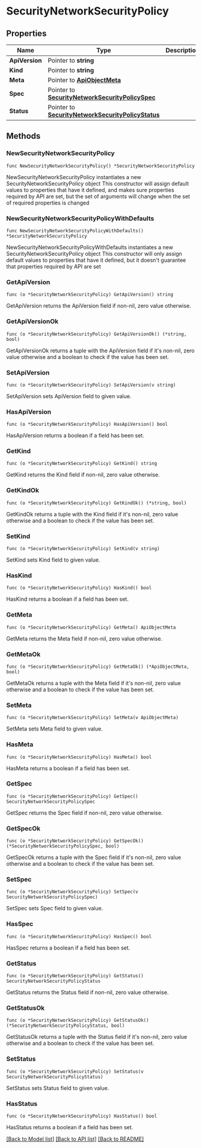 # SecurityNetworkSecurityPolicy

## Properties

Name | Type | Description | Notes
------------ | ------------- | ------------- | -------------
**ApiVersion** | Pointer to **string** |  | [optional] 
**Kind** | Pointer to **string** |  | [optional] 
**Meta** | Pointer to [**ApiObjectMeta**](apiObjectMeta.md) |  | [optional] 
**Spec** | Pointer to [**SecurityNetworkSecurityPolicySpec**](securityNetworkSecurityPolicySpec.md) |  | [optional] 
**Status** | Pointer to [**SecurityNetworkSecurityPolicyStatus**](securityNetworkSecurityPolicyStatus.md) |  | [optional] 

## Methods

### NewSecurityNetworkSecurityPolicy

`func NewSecurityNetworkSecurityPolicy() *SecurityNetworkSecurityPolicy`

NewSecurityNetworkSecurityPolicy instantiates a new SecurityNetworkSecurityPolicy object
This constructor will assign default values to properties that have it defined,
and makes sure properties required by API are set, but the set of arguments
will change when the set of required properties is changed

### NewSecurityNetworkSecurityPolicyWithDefaults

`func NewSecurityNetworkSecurityPolicyWithDefaults() *SecurityNetworkSecurityPolicy`

NewSecurityNetworkSecurityPolicyWithDefaults instantiates a new SecurityNetworkSecurityPolicy object
This constructor will only assign default values to properties that have it defined,
but it doesn't guarantee that properties required by API are set

### GetApiVersion

`func (o *SecurityNetworkSecurityPolicy) GetApiVersion() string`

GetApiVersion returns the ApiVersion field if non-nil, zero value otherwise.

### GetApiVersionOk

`func (o *SecurityNetworkSecurityPolicy) GetApiVersionOk() (*string, bool)`

GetApiVersionOk returns a tuple with the ApiVersion field if it's non-nil, zero value otherwise
and a boolean to check if the value has been set.

### SetApiVersion

`func (o *SecurityNetworkSecurityPolicy) SetApiVersion(v string)`

SetApiVersion sets ApiVersion field to given value.

### HasApiVersion

`func (o *SecurityNetworkSecurityPolicy) HasApiVersion() bool`

HasApiVersion returns a boolean if a field has been set.

### GetKind

`func (o *SecurityNetworkSecurityPolicy) GetKind() string`

GetKind returns the Kind field if non-nil, zero value otherwise.

### GetKindOk

`func (o *SecurityNetworkSecurityPolicy) GetKindOk() (*string, bool)`

GetKindOk returns a tuple with the Kind field if it's non-nil, zero value otherwise
and a boolean to check if the value has been set.

### SetKind

`func (o *SecurityNetworkSecurityPolicy) SetKind(v string)`

SetKind sets Kind field to given value.

### HasKind

`func (o *SecurityNetworkSecurityPolicy) HasKind() bool`

HasKind returns a boolean if a field has been set.

### GetMeta

`func (o *SecurityNetworkSecurityPolicy) GetMeta() ApiObjectMeta`

GetMeta returns the Meta field if non-nil, zero value otherwise.

### GetMetaOk

`func (o *SecurityNetworkSecurityPolicy) GetMetaOk() (*ApiObjectMeta, bool)`

GetMetaOk returns a tuple with the Meta field if it's non-nil, zero value otherwise
and a boolean to check if the value has been set.

### SetMeta

`func (o *SecurityNetworkSecurityPolicy) SetMeta(v ApiObjectMeta)`

SetMeta sets Meta field to given value.

### HasMeta

`func (o *SecurityNetworkSecurityPolicy) HasMeta() bool`

HasMeta returns a boolean if a field has been set.

### GetSpec

`func (o *SecurityNetworkSecurityPolicy) GetSpec() SecurityNetworkSecurityPolicySpec`

GetSpec returns the Spec field if non-nil, zero value otherwise.

### GetSpecOk

`func (o *SecurityNetworkSecurityPolicy) GetSpecOk() (*SecurityNetworkSecurityPolicySpec, bool)`

GetSpecOk returns a tuple with the Spec field if it's non-nil, zero value otherwise
and a boolean to check if the value has been set.

### SetSpec

`func (o *SecurityNetworkSecurityPolicy) SetSpec(v SecurityNetworkSecurityPolicySpec)`

SetSpec sets Spec field to given value.

### HasSpec

`func (o *SecurityNetworkSecurityPolicy) HasSpec() bool`

HasSpec returns a boolean if a field has been set.

### GetStatus

`func (o *SecurityNetworkSecurityPolicy) GetStatus() SecurityNetworkSecurityPolicyStatus`

GetStatus returns the Status field if non-nil, zero value otherwise.

### GetStatusOk

`func (o *SecurityNetworkSecurityPolicy) GetStatusOk() (*SecurityNetworkSecurityPolicyStatus, bool)`

GetStatusOk returns a tuple with the Status field if it's non-nil, zero value otherwise
and a boolean to check if the value has been set.

### SetStatus

`func (o *SecurityNetworkSecurityPolicy) SetStatus(v SecurityNetworkSecurityPolicyStatus)`

SetStatus sets Status field to given value.

### HasStatus

`func (o *SecurityNetworkSecurityPolicy) HasStatus() bool`

HasStatus returns a boolean if a field has been set.


[[Back to Model list]](../README.md#documentation-for-models) [[Back to API list]](../README.md#documentation-for-api-endpoints) [[Back to README]](../README.md)


